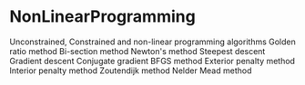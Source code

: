 # NonLinearProgramming
Unconstrained, Constrained and non-linear programming algorithms 
Golden ratio method
Bi-section method
Newton's method
Steepest descent
Gradient descent
Conjugate gradient
BFGS method
Exterior penalty method
Interior penalty method
Zoutendijk method
Nelder Mead method
